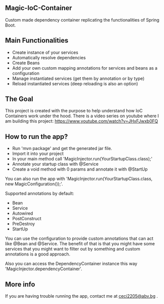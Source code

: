 Magic-IoC-Container
-----------------------
Custom made dependency container replicating the functionalities of Spring Boot.

Main Functionalities
-----------------------
* Create instance of your services
* Automatically resolve dependencies
* Create Beans
* Add your own custom mapping annotations for services and beans as a configuration
* Manage instantiated services (get them by annotation or by type)
* Reload instantiated services (deep reloading is also an option)

The Goal
-----------------------
This project is created with the purpose to help understand how IoC Containers work under the hood.
There is a video series on youtube where I am building this project:
https://www.youtube.com/watch?v=JHxFJwxb0FQ

How to run the app?
------------------
* Run 'mvn package' and get the generated jar file.
* Import it into your project
* In your main method call 'MagicInjector.run(YourStartupClass.class);'
* Annotate your startup class with @Service
* Create a void method with 0 params and annotate it with @StartUp

You can also run the app with 'MagicInjector.run(YourStartupClass.class, new MagicConfiguration());'.

Supported annotations by default: 
* Bean
* Service
* Autowired
* PostConstruct
* PreDestroy
* StartUp

You can use the configuration to provide custom annotations that can act like @Bean and @Service.
The benefit of that is that you might have some services that you might want to filter out by something and 
custom annotations is a good approach.

Also you can access the DependencyContainer instance this way 'MagicInjector.dependencyContainer'.

More info
-------------
If you are having trouble running the app, contact me at ceci2205@abv.bg .
